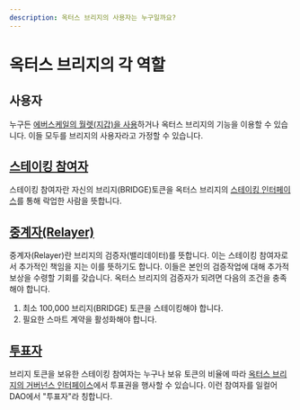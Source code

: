 ```yaml
---
description: 옥터스 브리지의 사용자는 누구일까요?
---
```


# 옥터스 브리지의 각 역할

## 사용자

누구든 [에버스케일의 월렛(지갑)을 사용](how-to-connect-wallets.md)하거나 옥터스 브리지의 기능을 이용할 수 있습니다. 이들 모두를 브리지의 사용자라고 가정할 수 있습니다.&#x20;

## [스테이킹 참여자](../staking/)

스테이킹 참여자란 자신의 브리지(BRIDGE)토큰을 옥터스 브리지의 [스테이킹 인터페이스](../staking/)를 통해 락업한 사람을 뜻합니다.&#x20;

## [중계자(Relayer)](../relayers/)

중계자(Relayer)란 브리지의 검증자(밸리데이터)를 뜻합니다. 이는 스테이킹 참여자로서 추가적인 책임을 지는 이를 뜻하기도 합니다. 이들은 본인의 검증작업에 대해 추가적 보상을 수령할 기회를 갖습니다. 옥터스 브리지의 검증자가 되려면 다음의 조건을 충족해야 합니다.&#x20;

1. 최소 100,000 브리지(BRIDGE) 토큰을 스테이킹해야 합니다.
2. 필요한 스마트 계약을 활성화해야 합니다.&#x20;

## [투표자](../governance/)

브리지 토큰을 보유한 스테이킹 참여자는 누구나 보유 토큰의 비율에 따라 [옥터스 브리지의 거버넌스 인터페이스](../governance/)에서 투표권을 행사할 수 있습니다. 이런 참여자를 일컬어 DAO에서 "투표자"라 칭합니다.&#x20;
